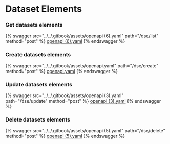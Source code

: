 # Dataset Elements

### Get datasets elements

{% swagger src="../../.gitbook/assets/openapi (6).yaml" path="/dse/list" method="post" %}
[openapi (6).yaml](<../../.gitbook/assets/openapi (6).yaml>)
{% endswagger %}

### Create datasets elements

{% swagger src="../../.gitbook/assets/openapi.yaml" path="/dse/create" method="post" %}
[openapi.yaml](../../.gitbook/assets/openapi.yaml)
{% endswagger %}

### Update datasets elements

{% swagger src="../../.gitbook/assets/openapi (3).yaml" path="/dse/update" method="post" %}
[openapi (3).yaml](<../../.gitbook/assets/openapi (3).yaml>)
{% endswagger %}

### Delete datasets elements

{% swagger src="../../.gitbook/assets/openapi (5).yaml" path="/dse/delete" method="post" %}
[openapi (5).yaml](<../../.gitbook/assets/openapi (5).yaml>)
{% endswagger %}

